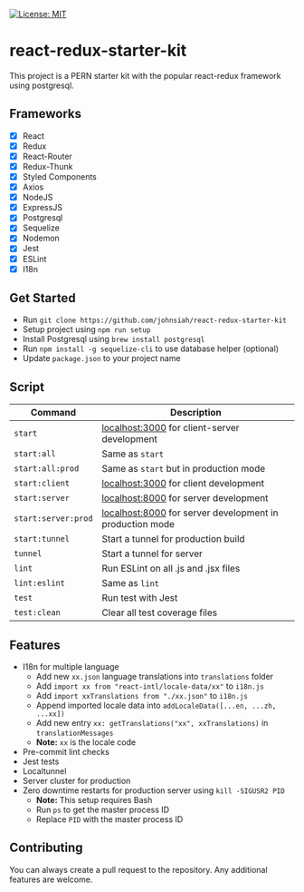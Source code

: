 [![License: MIT](https://img.shields.io/badge/License-MIT-brightgreen.svg)](https://opensource.org/licenses/MIT)
# react-redux-starter-kit
This project is a PERN starter kit with the popular react-redux framework using postgresql.

## Frameworks
- [x] React
- [x] Redux
- [x] React-Router
- [x] Redux-Thunk
- [x] Styled Components
- [x] Axios
- [x] NodeJS
- [x] ExpressJS
- [x] Postgresql
- [x] Sequelize
- [x] Nodemon
- [x] Jest
- [x] ESLint
- [x] I18n

## Get Started
- Run `git clone https://github.com/johnsiah/react-redux-starter-kit`
- Setup project using `npm run setup`
- Install Postgresql using `brew install postgresql`
- Run `npm install -g sequelize-cli` to use database helper (optional)
- Update `package.json` to your project name

## Script
|Command            |Description|
|-------------------|-----------|
|`start`            |[localhost:3000](http://localhost:3000) for client-server development|
|`start:all`        |Same as `start`|
|`start:all:prod`   |Same as `start` but in production mode|
|`start:client`     |[localhost:3000](http://localhost:3000) for client development|
|`start:server`     |[localhost:8000](http://localhost:8000) for server development|
|`start:server:prod`|[localhost:8000](http://localhost:8000) for server development in production mode|
|`start:tunnel`     |Start a tunnel for production build|
|`tunnel`           |Start a tunnel for server|
|`lint`             |Run ESLint on all .js and .jsx files|
|`lint:eslint`      |Same as `lint`|
|`test`             |Run test with Jest|
|`test:clean`       |Clear all test coverage files|

## Features
- I18n for multiple language
  - Add new `xx.json` language translations into `translations` folder
  - Add `import xx from "react-intl/locale-data/xx"` to `i18n.js`
  - Add `import xxTranslations from "./xx.json"` to `i18n.js`
  - Append imported locale data into `addLocaleData([...en, ...zh, ...xx])`
  - Add new entry `xx: getTranslations("xx", xxTranslations)` in `translationMessages`
  - **Note:** `xx` is the locale code
- Pre-commit lint checks
- Jest tests
- Localtunnel
- Server cluster for production
- Zero downtime restarts for production server using `kill -SIGUSR2 PID`
  - **Note:** This setup requires Bash
  - Run `ps` to get the master process ID
  - Replace `PID` with the master process ID
  
## Contributing
You can always create a pull request to the repository. Any additional features are welcome.
